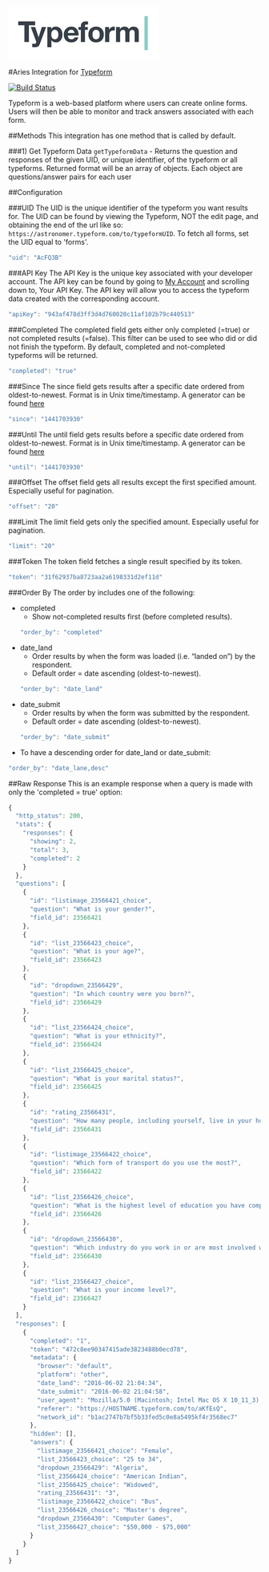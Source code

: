 ![alt text](/img/logo.jpeg "Aries Integration for Typeform")


#Aries Integration for [Typeform](https://www.typeform.com/help/data-api/)

[![Build Status][ci-badge]][ci-link]

Typeform is a web-based platform where users can create online forms. Users will then be able to monitor and track answers associated with each form.

##Methods
This integration has one method that is called by default.

###1) Get Typeform Data
`getTypeformData` - Returns the question and responses of the given UID, or unique identifier, of the typeform or all typeforms. Returned format will be an array of objects. Each object are questions/answer pairs for each user 


##Configuration

###UID
The UID is the unique identifier of the typeform you want results for. The UID can be found by viewing the Typeform, NOT the edit page, and obtaining the end of the url like so: `https://astronomer.typeform.com/to/typeformUID`. To fetch all forms, set the UID equal to 'forms'.
```javascript
"uid": "AcFQ3B"
```

###API Key
The API Key is the unique key associated with your developer account. The API key can be found by going to [My Account](https://admin.typeform.com/account) and scrolling down to, Your API Key. The API key will allow you to access the typeform data created with the corresponding account.
```javascript
"apiKey": "943af478d3ff3d4d760020c11af102b79c440513"
```

###Completed
The completed field gets either only completed (=true) or not completed results (=false). This filter can be used to see who did or did not finish the typeform. By default, completed and not-completed typeforms will be returned.
```javascript
"completed": "true"
```

###Since
The since field gets results after a specific date ordered from oldest-to-newest. Format is in Unix time/timestamp. A generator can be found [here](http://www.timestampgenerator.com/)
```javascript
"since": "1441703930"
```

###Until
The until field gets results before a specific date ordered from oldest-to-newest. Format is in Unix time/timestamp. A generator can be found [here](http://www.timestampgenerator.com/)
```javascript
"until": "1441703930"
```

###Offset
The offset field gets all results except the first specified amount. Especially useful for pagination.
```javascript
"offset": "20"
```

###Limit
The limit field gets only the specified amount. Especially useful for pagination.
```javascript
"limit": "20"
```

###Token
The token field fetches a single result specified by its token.
```javascript
"token": "31f62937ba8723aa2a6198331d2ef11d"
```

###Order By
The order by includes one of the following:
* completed
	* Show not-completed results first (before completed results).
	```javascript
	"order_by": "completed"
	```
* date_land
	* Order results by when the form was loaded (i.e. “landed on”) by the respondent.
	* Default order = date ascending (oldest-to-newest). 
	```javascript
	"order_by": "date_land"
	```
* date_submit
	* Order results by when the form was submitted by the respondent.
	* Default order = date ascending (oldest-to-newest). 
	```javascript
	"order_by": "date_submit"
	```
* To have a descending order for date_land or date_submit:
```javascript
"order_by": "date_lane,desc"
```

##Raw Response
This is an example response when a query is made with only the 'completed = true' option:
```javascript
{
  "http_status": 200,
  "stats": {
	"responses": {
	  "showing": 2,
	  "total": 3,
	  "completed": 2
	}
  },
  "questions": [
	{
	  "id": "listimage_23566421_choice",
	  "question": "What is your gender?",
	  "field_id": 23566421
	},
	{
	  "id": "list_23566423_choice",
	  "question": "What is your age?",
	  "field_id": 23566423
	},
	{
	  "id": "dropdown_23566429",
	  "question": "In which country were you born?",
	  "field_id": 23566429
	},
	{
	  "id": "list_23566424_choice",
	  "question": "What is your ethnicity?",
	  "field_id": 23566424
	},
	{
	  "id": "list_23566425_choice",
	  "question": "What is your marital status?",
	  "field_id": 23566425
	},
	{
	  "id": "rating_23566431",
	  "question": "How many people, including yourself, live in your household?",
	  "field_id": 23566431
	},
	{
	  "id": "listimage_23566422_choice",
	  "question": "Which form of transport do you use the most?",
	  "field_id": 23566422
	},
	{
	  "id": "list_23566426_choice",
	  "question": "What is the highest level of education you have completed?",
	  "field_id": 23566426
	},
	{
	  "id": "dropdown_23566430",
	  "question": "Which industry do you work in or are most involved with?",
	  "field_id": 23566430
	},
	{
	  "id": "list_23566427_choice",
	  "question": "What is your income level?",
	  "field_id": 23566427
	}
  ],
  "responses": [
	{
	  "completed": "1",
	  "token": "472c8ee90347415ade3823488b0ecd78",
	  "metadata": {
		"browser": "default",
		"platform": "other",
		"date_land": "2016-06-02 21:04:34",
		"date_submit": "2016-06-02 21:04:58",
		"user_agent": "Mozilla/5.0 (Macintosh; Intel Mac OS X 10_11_3) AppleWebKit/537.36 (KHTML, like Gecko) Chrome/50.0.2661.102 Safari/537.36",
		"referer": "https://HOSTNAME.typeform.com/to/aKfEsQ",
		"network_id": "b1ac2747b7bf5b33fed5c0e8a5495kf4r3568ec7"
	  },
	  "hidden": [],
	  "answers": {
		"listimage_23566421_choice": "Female",
		"list_23566423_choice": "25 to 34",
		"dropdown_23566429": "Algeria",
		"list_23566424_choice": "American Indian",
		"list_23566425_choice": "Widowed",
		"rating_23566431": "3",
		"listimage_23566422_choice": "Bus",
		"list_23566426_choice": "Master's degree",
		"dropdown_23566430": "Computer Games",
		"list_23566427_choice": "$50,000 - $75,000"
	  }
	}
  ]
}
```
[ci-link]: https://circleci.com/gh/aries-data/aries-activity-typeform-source
[ci-badge]: https://circleci.com/gh/aries-data/aries-activity-typeform-source.svg?style=svg

